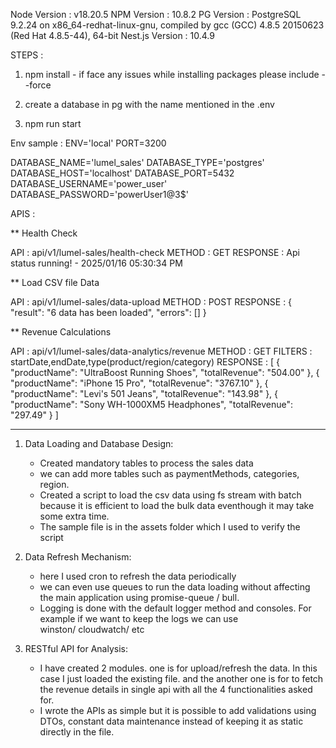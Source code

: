 Node Version : v18.20.5
NPM Version : 10.8.2
PG Version : PostgreSQL 9.2.24 on x86_64-redhat-linux-gnu, compiled by gcc (GCC) 4.8.5 20150623 (Red Hat 4.8.5-44), 64-bit
Nest.js Version : 10.4.9

STEPS :

1.  npm install - if face any issues while installing packages please include --force

2.  create a database in pg with the name mentioned in the .env

3.  npm run start

Env sample :
ENV='local'
PORT=3200

DATABASE_NAME='lumel_sales'
DATABASE_TYPE='postgres'
DATABASE_HOST='localhost'
DATABASE_PORT=5432
DATABASE_USERNAME='power_user'
DATABASE_PASSWORD='powerUser1@3$'

APIS :

\*\* Health Check

API : api/v1/lumel-sales/health-check
METHOD : GET
RESPONSE : Api status running! - 2025/01/16 05:30:34 PM

\*\* Load CSV file Data

API : api/v1/lumel-sales/data-upload
METHOD : POST
RESPONSE : {
"result": "6 data has been loaded",
"errors": []
}

\*\* Revenue Calculations

API : api/v1/lumel-sales/data-analytics/revenue
METHOD : GET
FILTERS : startDate,endDate,type(product/region/category)
RESPONSE : [
{
"productName": "UltraBoost Running Shoes",
"totalRevenue": "504.00"
},
{
"productName": "iPhone 15 Pro",
"totalRevenue": "3767.10"
},
{
"productName": "Levi's 501 Jeans",
"totalRevenue": "143.98"
},
{
"productName": "Sony WH-1000XM5 Headphones",
"totalRevenue": "297.49"
}
]

---

1. Data Loading and Database Design:

   - Created mandatory tables to process the sales data
   - we can add more tables such as paymentMethods, categories, region.
   - Created a script to load the csv data using fs stream with batch because it is efficient to load the bulk data eventhough it may take some extra time.
   - The sample file is in the assets folder which I used to verify the script

2. Data Refresh Mechanism:

   - here I used cron to refresh the data periodically
   - we can even use queues to run the data loading without affecting the main application using promise-queue / bull.
   - Logging is done with the default logger method and consoles. For example if we want to keep the logs we can use  
     winston/ cloudwatch/ etc

3. RESTful API for Analysis:
   - I have created 2 modules. one is for upload/refresh the data. In this case I just loaded the existing file. and the another one is for to fetch the revenue details in single api with all the 4 functionalities asked for.
   - I wrote the APIs as simple but it is possible to add validations using DTOs, constant data maintenance instead of keeping it as static directly in the file.
